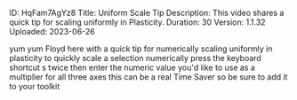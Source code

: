 ID: HqFam7AgYz8
Title: Uniform Scale Tip
Description: This video shares a quick tip for scaling uniformly in Plasticity.
Duration: 30
Version: 1.1.32
Uploaded: 2023-06-26

yum yum Floyd here with a quick tip for
numerically scaling uniformly in
plasticity to quickly scale a selection
numerically press the keyboard shortcut
s twice then enter the numeric value
you'd like to use as a multiplier for
all three axes this can be a real Time
Saver so be sure to add it to your
toolkit